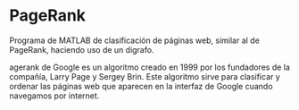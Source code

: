 # PageRank
Programa de MATLAB de clasificación de páginas web, similar al de PageRank, haciendo uso de un digrafo.

agerank de Google es un algoritmo creado en 1999 por los fundadores de la compañía, Larry Page y Sergey Brin. Este algoritmo sirve para clasificar y ordenar las páginas web que aparecen en la interfaz de Google cuando navegamos por internet.
